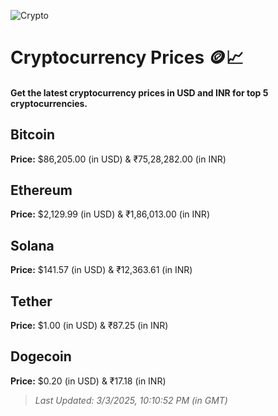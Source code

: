 
![Crypto](https://www.techguide.com.au/wp-content/uploads/2020/11/crypto3.jpeg)

# Cryptocurrency Prices 🪙📈

#### Get the latest cryptocurrency prices in USD and INR for top 5 cryptocurrencies.

## Bitcoin

**Price:** $86,205.00 (in USD) & ₹75,28,282.00 (in INR)

## Ethereum

**Price:** $2,129.99 (in USD) & ₹1,86,013.00 (in INR)

## Solana

**Price:** $141.57 (in USD) & ₹12,363.61 (in INR)

## Tether

**Price:** $1.00 (in USD) & ₹87.25 (in INR)

## Dogecoin

**Price:** $0.20 (in USD) & ₹17.18 (in INR)

> _Last Updated: 3/3/2025, 10:10:52 PM (in GMT)_
